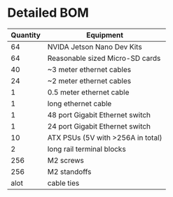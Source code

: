 # Detailed BOM

Quantity | Equipment
--- | ---
64 | NVIDA Jetson Nano Dev Kits
64 | Reasonable sized Micro-SD cards
40 | ~3 meter ethernet cables
24 | ~2 meter ethernet cables
1  | 0.5 meter ethernet cable
1  | long ethernet cable
1  | 48 port Gigabit Ethernet switch
1  | 24 port Gigabit Ethernet switch
10 | ATX PSUs (5V with >256A in total)
2  | long rail terminal blocks
256 | M2 screws
256 | M2 standoffs
alot | cable ties
